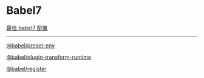 # Babel7

[最佳 babel7 配置](./babel7.config.md)

---

[@babel/preset-env](./babel-preset-env/readme.md)

[@babel/plugin-transform-runtime](./babel-plugin-transform-runtime/readme.md)

[@babel/register](./babel-register/readme.md)

